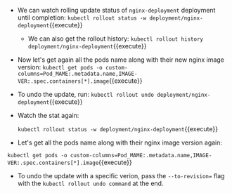 - We can watch rolling update status of `nginx-deployment` deployment until completion:
     `kubectl rollout status -w deployment/nginx-deployment`{{execute}}

   - We can also get the rollout history:
     `kubectl rollout history deployment/nginx-deployment`{{execute}}

- Now let's get again all the pods name along with their new nginx image version:
   `kubectl get pods -o custom-columns=Pod_MAME:.metadata.name,IMAGE-VER:.spec.containers[*].image`{{execute}}

-  To undo the update, run:
   `kubectl rollout undo deployment/nginx-deployment`{{execute}}

-  Watch the stat again:
   
   `kubectl rollout status -w deployment/nginx-deployment`{{execute}}

-   Let's get all the pods name along with their  nginx image version again:
   
   `kubectl get pods -o custom-columns=Pod_MAME:.metadata.name,IMAGE-VER:.spec.containers[*].image`{{execute}}

- To undo the update with a specific verion, pass the `--to-revision=` flag with the `kubectl rollout undo command` at the end.